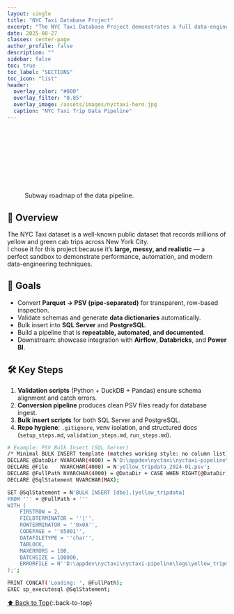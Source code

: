 ```yaml
---
layout: single
title: "NYC Taxi Database Project"
excerpt: "The NYC Taxi Database Project demonstrates a full data-engineering pipeline built from messy real-world trip data. Starting with Parquet files, we generate PSV conversions, schema validations, and automated data dictionaries, then bulk-load into SQL Server and PostgreSQL. Downstream phases showcase orchestration with Airflow, advanced analytics with Databricks, and visualization in Power BI."
date: 2025-08-27
classes: center-page
author_profile: false
description: ""
sidebar: false
toc: true
toc_label: "SECTIONS"
toc_icon: "list"
header:
  overlay_color: "#000"
  overlay_filter: "0.85"
  overlay_image: /assets/images/nyctaxi-hero.jpg
  caption: "NYC Taxi Trip Data Pipeline"
---
```


<a id="toc" class="visually-hidden"></a>
<a id="table-of-contents"></a>

<style>
  .muted { font:500 13px/1.2 system-ui,-apple-system,Segoe UI,Roboto,Arial; fill:#ddd; }
</style>
<figure class="roadmap-figure">
  <object
    type="image/svg+xml"
    data="{{ '/assets/images/subway-roadmap.svg?v=7' | relative_url }}"
    class="roadmap-svg"
    style="display:block; width:100%; aspect-ratio:1200/420; height:auto; position:relative; z-index:1;"
    aria-label="Subway-style roadmap">
    <img
      src="{{ '/assets/images/subway-roadmap.svg?v=7' | relative_url }}"
      alt=""
      aria-hidden="true"
      decoding="async" />
  </object>
  <figcaption class="caption-xs">Subway roadmap of the data pipeline.</figcaption>
</figure>

## 🚕 Overview

The NYC Taxi dataset is a well-known public dataset that records millions of yellow and green cab trips across New York City.  
I chose it for this project because it’s **large, messy, and realistic** — a perfect sandbox to demonstrate performance, automation, and modern data-engineering techniques.

## 🎯 Goals

- Convert **Parquet → PSV (pipe-separated)** for transparent, row-based inspection.  
- Validate schemas and generate **data dictionaries** automatically.  
- Bulk insert into **SQL Server** and **PostgreSQL**.  
- Build a pipeline that is **repeatable, automated, and documented**.  
- Downstream: showcase integration with **Airflow**, **Databricks**, and **Power BI**.

## 🛠️ Key Steps

1. **Validation scripts** (Python + DuckDB + Pandas) ensure schema alignment and catch errors.  
2. **Conversion pipeline** produces clean PSV files ready for database ingest.  
3. **Bulk insert scripts** for both SQL Server and PostgreSQL.  
4. **Repo hygiene**: `.gitignore`, venv isolation, and structured docs (`setup_steps.md`, `validation_steps.md`, `run_steps.md`).

```bash
# Example: PSV Bulk Insert (SQL Server)
/* Minimal BULK INSERT template (matches working style: no column list) */
DECLARE @DataDir NVARCHAR(4000) = N'D:\appdev\nyctaxi\nyctaxi-pipeline\data_out';
DECLARE @File    NVARCHAR(4000) = N'yellow_tripdata_2024-01.psv';
DECLARE @FullPath NVARCHAR(4000) = @DataDir + CASE WHEN RIGHT(@DataDir,1) IN ('/','\') THEN '' ELSE '\' END + @File;
DECLARE @SqlStatement NVARCHAR(MAX);

SET @SqlStatement = N'BULK INSERT [dbo].[yellow_tripdata]
FROM ''' + @FullPath + '''
WITH (
    FIRSTROW = 2,
    FIELDTERMINATOR = ''|'',
    ROWTERMINATOR = ''0x0A'',
    CODEPAGE = ''65001'',
    DATAFILETYPE = ''char'',
    TABLOCK,
    MAXERRORS = 100,
    BATCHSIZE = 100000,
    ERRORFILE = N''D:\appdev\nyctaxi\nyctaxi-pipeline\logs\yellow_tripdata.bulk_errors''
);';

PRINT CONCAT('Loading: ', @FullPath);
EXEC sp_executesql @SqlStatement;
```
[⬆ Back to Top](#toc){:.back-to-top}